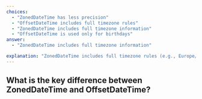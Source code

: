 ```yaml
---
choices:
  - "ZonedDateTime has less precision"
  - "OffsetDateTime includes full timezone rules"
  - "ZonedDateTime includes full timezone information"
  - "OffsetDateTime is used only for birthdays"
answer:
  - "ZonedDateTime includes full timezone information"

explanation: "ZonedDateTime includes full timezone rules (e.g., Europe/Paris), while OffsetDateTime includes only a fixed UTC offset (e.g., +05:30)."
---
```


## What is the key difference between ZonedDateTime and OffsetDateTime?
